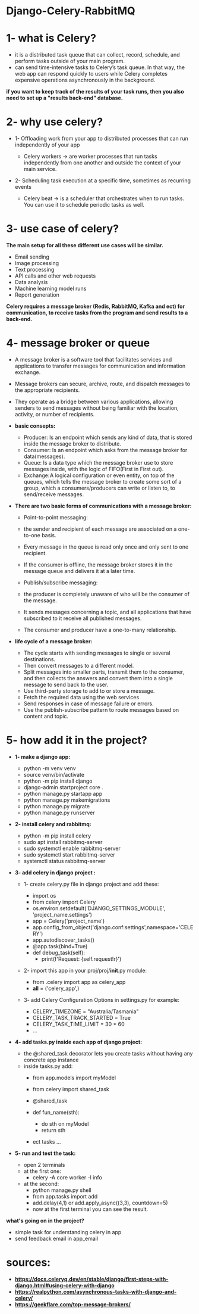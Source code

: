 # Django-Celery-RabbitMQ

# 1- what is Celery?
- it is a distributed task queue that can collect, record, schedule, and perform tasks outside of your main program.
- can send time-intensive tasks to Celery’s task queue. In that way, the web app can respond quickly to users while Celery completes expensive operations asynchronously in the background.   

**if you want to keep track of the results of your task runs, then you also need to set up a "results back-end" database.**

# 2- why use celery?
- 1- Offloading work from your app to distributed processes that can run independently of your app
    - Celery workers -> are worker processes that run tasks independently from one another and outside the context of your main service.

- 2- Scheduling task execution at a specific time, sometimes as recurring events
    - Celery beat -> is a scheduler that orchestrates when to run tasks. You can use it to schedule periodic tasks as well.

# 3- use case of celery?
**The main setup for all these different use cases will be similar.**
- Email sending
- Image processing
- Text processing
- API calls and other web requests
- Data analysis
- Machine learning model runs
- Report generation

**Celery requires a message broker (Redis, RabbitMQ, Kafka and ect) for communication, to receive tasks from the program and send results to a back-end.**

# 4- message broker or queue 
- A message broker is a software tool that facilitates services and applications to transfer messages for communication and information exchange.
- Message brokers can secure, archive, route, and dispatch messages to the appropriate recipients. 
- They operate as a bridge between various applications, allowing senders to send messages without being familiar with the location, activity, or number of recipients.

- **basic consepts:**
    - Producer: Is an endpoint which sends any kind of data, that is stored inside the message broker to distribute.
    - Consumer: Is an endpoint which asks from the message broker for data(messages).
    - Queue: Is a data type which the message broker use to store messages inside, with the logic of FIFO(First in First out).
    - Exchange: A logical configuration or even entity, on top of the queues, which tells the message broker to create some sort of a group, which a consumers/producers can write or listen to, to send/receive messages.

- **There are two basic forms of communications with a message broker:**
   - Point-to-point messaging: 
    - the sender and recipient of each message are associated on a one-to-one basis. 
    - Every message in the queue is read only once and only sent to one recipient.
    - If the consumer is offline, the message broker stores it in the message queue and delivers it at a later time.

   - Publish/subscribe messaging: 
    - the producer is completely unaware of who will be the consumer of the message.
    - It sends messages concerning a topic, and all applications that have subscribed to it receive all published messages. 
    - The consumer and producer have a one-to-many relationship.

- **life cycle of a message broker:**
    - The cycle starts with sending messages to single or several destinations.
    - Then convert messages to a different model.
    - Split messages into smaller parts, transmit them to the consumer, and then collects the answers and convert them into a single message to send back to the user.
    - Use third-party storage to add to or store a message.
    - Fetch the required data using the web services
    - Send responses in case of message failure or errors.
    - Use the publish-subscribe pattern to route messages based on content and topic.

# 5- how add it in the project?

- **1- make a django app:**
    - python -m venv venv
    - source venv/bin/activate
    - python -m pip install django
    - django-admin startproject core .
    - python manage.py startapp app
    - python manage.py makemigrations
    - python manage.py migrate
    - python manage.py runserver

- **2- install celery and rabbitmq:**
    - python -m pip install celery
    - sudo apt install rabbitmq-server
    - sudo systemctl enable rabbitmq-server
    - sudo systemctl start rabbitmq-server
    - systemctl status rabbitmq-server

- **3- add celery in django project :**
    - 1- create celery.py file in django project and add these: 
        - import os
        - from celery import Celery
        - os.environ.setdefault('DJANGO_SETTINGS_MODULE', 'project_name.settings')
        - app = Celery('project_name')
        - app.config_from_object('django.conf:settings',namespace='CELERY')
        - app.autodiscover_tasks()
        - @app.task(bind=True)
        - def debug_task(self):
            - print(f'Request: {self.request!r}')

    - 2- import this app in your proj/proj/__init__.py module:
        - from .celery import app as celery_app
        - __all__ = ('celery_app',)

    - 3- add Celery Configuration Options in settings.py for example:
        - CELERY_TIMEZONE = "Australia/Tasmania"
        - CELERY_TASK_TRACK_STARTED = True
        - CELERY_TASK_TIME_LIMIT = 30 * 60
        - ...

- **4- add tasks.py inside each app of django project:**
    - the @shared_task decorator lets you create tasks without having any concrete app instance
    - inside tasks.py add:
        - from app.models import myModel
        - from celery import shared_task

        - @shared_task
        - def fun_name(sth):
            - do sth on myModel
            - return sth

        - ect tasks ...

- **5- run and test the task:**
    - open 2 terminals 
    - at the first one:
        - celery -A core worker -l info
    - at the second:
        - python manage.py shell
        - from app.tasks import add
        - add.delay(4,1) or add.apply_async((3,3), countdown=5)
        - now at the first terminal you can see the result.

**what's going on in the project?**
- simple task for understanding celery in app 
- send feedback email in app_email


# sources:
- **https://docs.celeryq.dev/en/stable/django/first-steps-with-django.html#using-celery-with-django**
- **https://realpython.com/asynchronous-tasks-with-django-and-celery/**
- **https://geekflare.com/top-message-brokers/**